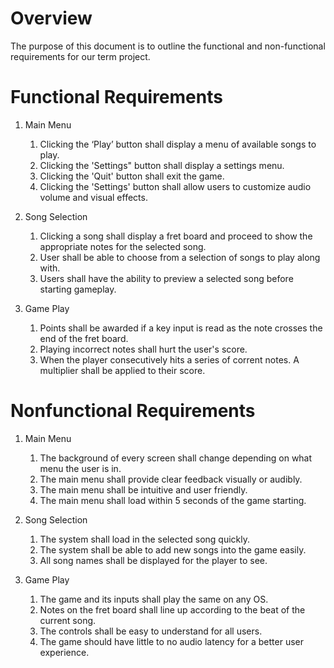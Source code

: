 # Overview

The purpose of this document is to outline the functional and non-functional requirements for our term project. 

# Functional Requirements

1. Main Menu
    1. Clicking the ‘Play’ button shall display a menu of available songs to play.
    2. Clicking the 'Settings" button shall display a settings menu. 
    3. Clicking the 'Quit' button shall exit the game.
    4. Clicking the 'Settings' button shall allow users to customize audio volume and visual effects.

2. Song Selection
    1. Clicking a song shall display a fret board and proceed to show the appropriate notes for the selected song.
    2. User shall be able to choose from a selection of songs to play along with.
    3. Users shall have the ability to preview a selected song before starting gameplay.

3. Game Play
    1. Points shall be awarded if a key input is read as the note crosses the end of the fret board.
    2. Playing incorrect notes shall hurt the user's score.
    3. When the player consecutively hits a series of corrent notes. A multiplier shall be applied to their score.

# Nonfunctional Requirements

1. Main Menu
    1. The background of every screen shall change depending on what menu the user is in.
    2. The main menu shall provide clear feedback visually or audibly.
    3. The main menu shall be intuitive and user friendly.
    4. The main menu shall load within 5 seconds of the game starting.

2. Song Selection
    1. The system shall load in the selected song quickly.
    2. The system shall be able to add new songs into the game easily.
    3. All song names shall be displayed for the player to see.

3. Game Play
    1. The game and its inputs shall play the same on any OS.
    2. Notes on the fret board shall line up according to the beat of the current song.
    3. The controls shall be easy to understand for all users.
    4. The game should have little to no audio latency for a better user experience.
